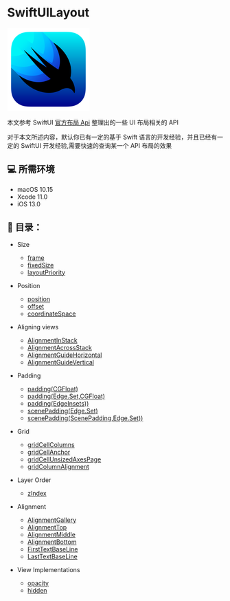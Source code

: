 # SwiftUILayout
<img src="./Assect/SwiftUIIcon.png"/>

本文参考 SwiftUI [官方布局 Api](https://developer.apple.com/documentation/swiftui/layout-adjustments) 整理出的一些  UI 布局相关的 API

对于本文所述内容，默认你已有一定的基于 Swift 语言的开发经验，并且已经有一定的 SwiftUI 开发经验,需要快速的查询某一个 API 布局的效果

## 💻 所需环境

- macOS 10.15
- Xcode 11.0
- iOS 13.0

## 📂 目录：
    
* <span id="Size">Size</span>
	- [frame](#frame)
	- [fixedSize](#fixedSize)
	- [layoutPriority](#layoutPriority)

* <span id="Position">Position</span>
	- [position](#position)
	- [offset](#offset)
	- [coordinateSpace](#coordinateSpace)

* <span id="Aligning views">Aligning views</span>
	- [AlignmentInStack](#AlignmentInStack)
	- [AlignmentAcrossStack](#AlignmentAcrossStack)
	- [AlignmentGuideHorizontal](#AlignmentGuideHorizontal)
	- [AlignmentGuideVertical](#AlignmentGuideVertical)

* <span id="Padding">Padding</span>
	- [padding(CGFloat)](#paddingfloat)
	- [padding(Edge.Set,CGFloat)](#paddingEdgeFloat)
	- [padding(EdgeInsets))](#paddingEdgeInsets)
    - [scenePadding(Edge.Set)](#scenePaddingEdge)
	- [scenePadding(ScenePadding,Edge.Set))](#scenePaddingScenePaddingEdge)

* <span id="Grid">Grid</span>
	- [gridCellColumns](#gridCellColumns)
	- [gridCellAnchor](#gridCellAnchor)
	- [gridCellUnsizedAxesPage](#gridCellUnsizedAxesPage)
    - [gridColumnAlignment](#gridColumnAlignment)


* <span id="Layer Order">Layer Order</span>
	- [zIndex](#zIndex)

* <span id="Alignment">Alignment</span>
	- [AlignmentGallery](#AlignmentGallery)
	- [AlignmentTop](#AlignmentTop)
	- [AlignmentMiddle](#AlignmentMiddle)
	- [AlignmentBottom](#AlignmentBottom)
	- [FirstTextBaseLine](#FirstTextBaseLine)
	- [LastTextBaseLine](#LastTextBaseLine)

* <span id="View Implementations">View Implementations</span>
	- [opacity](#opacity)
	- [hidden](#hidden)


